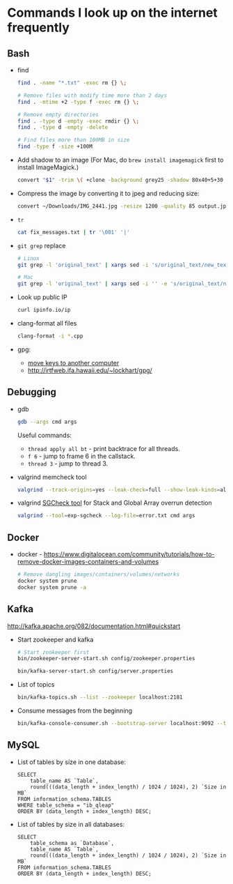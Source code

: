 # Commands I look up on the internet frequently

## Bash

* find
    ```bash
    find . -name "*.txt" -exec rm {} \;

    # Remove files with modify time more than 2 days
    find . -mtime +2 -type f -exec rm {} \;

    # Remove empty directories
    find . -type d -empty -exec rmdir {} \;
    find . -type d -empty -delete

    # Find files more than 100MB in size
    find -type f -size +100M
    ```

* Add shadow to an image (For Mac, do `brew install imagemagick` first to install ImageMagick.)
    ```bash
    convert "$1" -trim \( +clone -background grey25 -shadow 80x40+5+30 \) +swap -background transparent -layers merge +repage "$1-shadow.png"
    ```

* Compress the image by converting it to jpeg and reducing size:
    ```bash
    convert ~/Downloads/IMG_2441.jpg -resize 1200 -quality 85 output.jpg
    ```

* `tr`
    ```bash
    cat fix_messages.txt | tr '\001' '|'
    ```

* `git grep` replace
    ```bash
    # Linux
    git grep -l 'original_text' | xargs sed -i 's/original_text/new_text/g'

    # Mac
    git grep -l 'original_text' | xargs sed -i '' -e 's/original_text/new_text/g'
    ```

* Look up public IP
    ```bash
    curl ipinfo.io/ip
    ```

* clang-format all files
    ```bash
    clang-format -i *.cpp
    ```

* gpg:
    * [move keys to another computer](https://www.phildev.net/pgp/gpg_moving_keys.html)
    * http://irtfweb.ifa.hawaii.edu/~lockhart/gpg/

## Debugging

* gdb
    ```bash
    gdb --args cmd args
    ```

    Useful commands:
    * `thread apply all bt` - print backtrace for all threads.
    * `f 6` - jump to frame 6 in the callstack.
    * `thread 3` - jump to thread 3.

* valgrind memcheck tool
    ```bash
    valgrind --track-origins=yes --leak-check=full --show-leak-kinds=all --tool=memcheck --read-var-info=yes --log-file=error.txt cmd args
    ```

* valgrind [SGCheck tool](http://valgrind.org/docs/manual/sg-manual.html) for Stack and Global Array overrun detection
    ```bash
    valgrind --tool=exp-sgcheck --log-file=error.txt cmd args
    ```

## Docker

* docker - https://www.digitalocean.com/community/tutorials/how-to-remove-docker-images-containers-and-volumes
    ```bash
    # Remove dangling images/containers/volumes/networks
    docker system prune
    docker system prune -a
    ```

## Kafka

http://kafka.apache.org/082/documentation.html#quickstart

* Start zookeeper and kafka
    ```bash
    # Start zookeeper first
    bin/zookeeper-server-start.sh config/zookeeper.properties

    bin/kafka-server-start.sh config/server.properties
    ```

* List of topics
    ```bash
    bin/kafka-topics.sh --list --zookeeper localhost:2181
    ```

* Consume messages from the beginning
    ```bash
    bin/kafka-console-consumer.sh --bootstrap-server localhost:9092 --topic nasdaq --from-beginning
    ```

## MySQL

* List of tables by size in one database:

    ```
    SELECT
        table_name AS `Table`,
        round(((data_length + index_length) / 1024 / 1024), 2) `Size in MB`
    FROM information_schema.TABLES
    WHERE table_schema = "ib_qleap"
    ORDER BY (data_length + index_length) DESC;
    ```

* List of tables by size in all databases:

    ```
    SELECT
        table_schema as `Database`,
        table_name AS `Table`,
        round(((data_length + index_length) / 1024 / 1024), 2) `Size in MB`
    FROM information_schema.TABLES
    ORDER BY (data_length + index_length) DESC;
    ```
